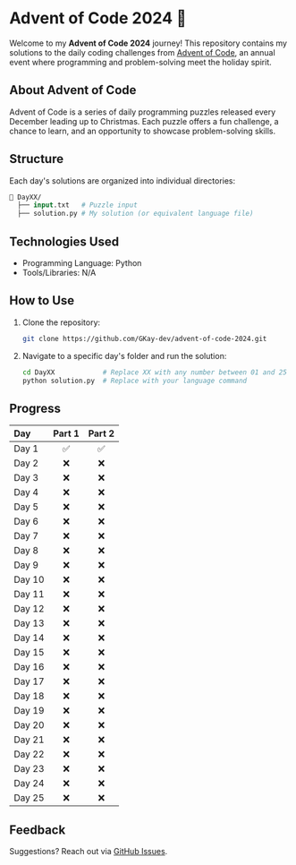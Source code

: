# Advent of Code 2024 🎄

Welcome to my **Advent of Code 2024** journey! This repository contains my solutions to the daily coding challenges from [Advent of Code](https://adventofcode.com), an annual event where programming and problem-solving meet the holiday spirit.

## About Advent of Code  
Advent of Code is a series of daily programming puzzles released every December leading up to Christmas. Each puzzle offers a fun challenge, a chance to learn, and an opportunity to showcase problem-solving skills.

## Structure  
Each day's solutions are organized into individual directories:
```graphql
📂 DayXX/
  ├── input.txt   # Puzzle input
  ├── solution.py # My solution (or equivalent language file)
```

## Technologies Used  
- Programming Language: Python  
- Tools/Libraries: N/A

## How to Use  
1. Clone the repository:
   ```bash
   git clone https://github.com/GKay-dev/advent-of-code-2024.git
   ```
2. Navigate to a specific day's folder and run the solution:
   ```bash
   cd DayXX            # Replace XX with any number between 01 and 25 (both inclusive)
   python solution.py  # Replace with your language command
   ```

## Progress
| Day    | Part 1 | Part 2 |
|:---    |  :---: |  :---: |
| Day 1  | ✅     | ✅     |
| Day 2  | ❌     | ❌     |
| Day 3  | ❌     | ❌     |
| Day 4  | ❌     | ❌     |
| Day 5  | ❌     | ❌     |
| Day 6  | ❌     | ❌     |
| Day 7  | ❌     | ❌     |
| Day 8  | ❌     | ❌     |
| Day 9  | ❌     | ❌     |
| Day 10 | ❌     | ❌     |
| Day 11 | ❌     | ❌     |
| Day 12 | ❌     | ❌     |
| Day 13 | ❌     | ❌     |
| Day 14 | ❌     | ❌     |
| Day 15 | ❌     | ❌     |
| Day 16 | ❌     | ❌     |
| Day 17 | ❌     | ❌     |
| Day 18 | ❌     | ❌     |
| Day 19 | ❌     | ❌     |
| Day 20 | ❌     | ❌     |
| Day 21 | ❌     | ❌     |
| Day 22 | ❌     | ❌     |
| Day 23 | ❌     | ❌     |
| Day 24 | ❌     | ❌     |
| Day 25 | ❌     | ❌     |

## Feedback
Suggestions? Reach out via [GitHub Issues](https://github.com/GKay-dev/advent-of-code-2024/issues).
